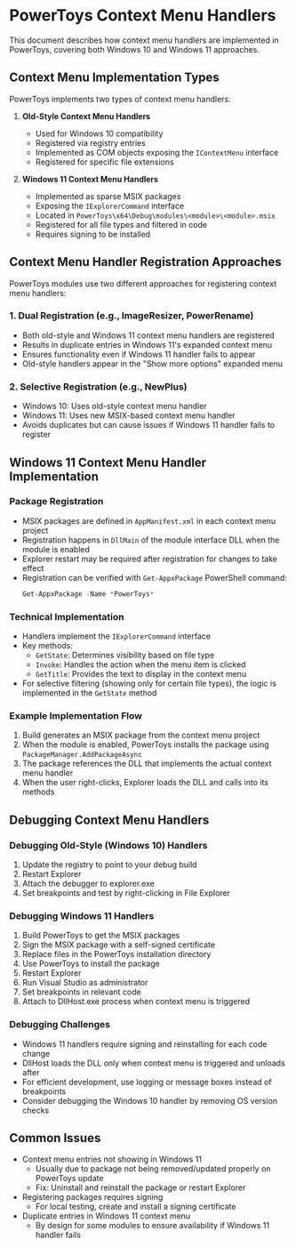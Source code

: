 # PowerToys Context Menu Handlers

This document describes how context menu handlers are implemented in PowerToys, covering both Windows 10 and Windows 11 approaches.

## Context Menu Implementation Types

PowerToys implements two types of context menu handlers:

1. **Old-Style Context Menu Handlers**
   - Used for Windows 10 compatibility
   - Registered via registry entries
   - Implemented as COM objects exposing the `IContextMenu` interface
   - Registered for specific file extensions

2. **Windows 11 Context Menu Handlers**
   - Implemented as sparse MSIX packages
   - Exposing the `IExplorerCommand` interface
   - Located in `PowerToys\x64\Debug\modules\<module>\<module>.msix`
   - Registered for all file types and filtered in code
   - Requires signing to be installed

## Context Menu Handler Registration Approaches

PowerToys modules use two different approaches for registering context menu handlers:

### 1. Dual Registration (e.g., ImageResizer, PowerRename)

- Both old-style and Windows 11 context menu handlers are registered
- Results in duplicate entries in Windows 11's expanded context menu
- Ensures functionality even if Windows 11 handler fails to appear
- Old-style handlers appear in the "Show more options" expanded menu

### 2. Selective Registration (e.g., NewPlus)

- Windows 10: Uses old-style context menu handler
- Windows 11: Uses new MSIX-based context menu handler
- Avoids duplicates but can cause issues if Windows 11 handler fails to register

## Windows 11 Context Menu Handler Implementation

### Package Registration

- MSIX packages are defined in `AppManifest.xml` in each context menu project
- Registration happens in `DllMain` of the module interface DLL when the module is enabled
- Explorer restart may be required after registration for changes to take effect
- Registration can be verified with `Get-AppxPackage` PowerShell command:
  ```powershell
  Get-AppxPackage -Name *PowerToys*
  ```

### Technical Implementation

- Handlers implement the `IExplorerCommand` interface
- Key methods:
  - `GetState`: Determines visibility based on file type
  - `Invoke`: Handles the action when the menu item is clicked
  - `GetTitle`: Provides the text to display in the context menu
- For selective filtering (showing only for certain file types), the logic is implemented in the `GetState` method

### Example Implementation Flow

1. Build generates an MSIX package from the context menu project
2. When the module is enabled, PowerToys installs the package using `PackageManager.AddPackageAsync`
3. The package references the DLL that implements the actual context menu handler
4. When the user right-clicks, Explorer loads the DLL and calls into its methods

## Debugging Context Menu Handlers

### Debugging Old-Style (Windows 10) Handlers

1. Update the registry to point to your debug build
2. Restart Explorer
3. Attach the debugger to explorer.exe
4. Set breakpoints and test by right-clicking in File Explorer

### Debugging Windows 11 Handlers

1. Build PowerToys to get the MSIX packages
2. Sign the MSIX package with a self-signed certificate
3. Replace files in the PowerToys installation directory
4. Use PowerToys to install the package
5. Restart Explorer
6. Run Visual Studio as administrator
7. Set breakpoints in relevant code
8. Attach to DllHost.exe process when context menu is triggered

### Debugging Challenges

- Windows 11 handlers require signing and reinstalling for each code change
- DllHost loads the DLL only when context menu is triggered and unloads after
- For efficient development, use logging or message boxes instead of breakpoints
- Consider debugging the Windows 10 handler by removing OS version checks

## Common Issues

- Context menu entries not showing in Windows 11
  - Usually due to package not being removed/updated properly on PowerToys update
  - Fix: Uninstall and reinstall the package or restart Explorer
- Registering packages requires signing
  - For local testing, create and install a signing certificate
- Duplicate entries in Windows 11 context menu
  - By design for some modules to ensure availability if Windows 11 handler fails
